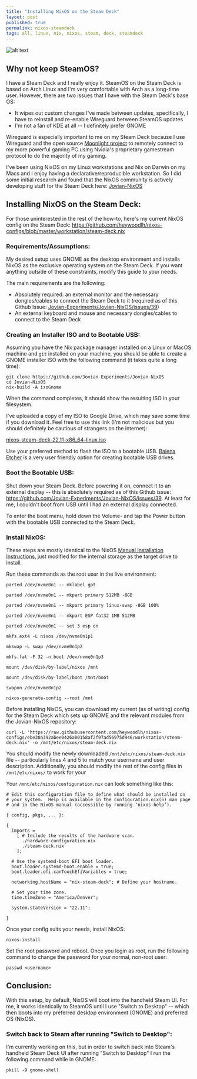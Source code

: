 ```yaml
---
title: "Installing NixOS on the Steam Deck"
layout: post
published: true
permalink: nixos-steamdeck 
tags: all, linux, nix, nixos, steam, deck, steamdeck
---
```


![alt text](../images/steam-deck.gif "Steam Deck booting NixOS")

## Why not keep SteamOS? 

I have a Steam Deck and I really enjoy it. SteamOS on the Steam Deck is based on Arch Linux and I'm very comfortable with Arch as a long-time user. However, there are two issues that I have with the Steam Deck's base OS:
- It wipes out custom changes I've made between updates, specifically, I have to reinstall and re-enable Wireguard between SteamOS updates
- I'm not a fan of KDE at all -- I definitely prefer GNOME

Wireguard is especially important to me on my Steam Deck because I use Wireguard and the open source [Moonlight project](https://github.com/moonlight-stream) to remotely connect to my more powerful gaming PC using Nvidia's proprietary gamestream protocol to do the majority of my gaming. 

I've been using NixOS on my Linux workstations and Nix on Darwin on my Macs and I enjoy having a declarative/reproducible workstation. So I did some initial research and found that the NixOS community is actively developing stuff for the Steam Deck here: [Jovian-NixOS](https://github.com/Jovian-Experiments/Jovian-NixOS)

## Installing NixOS on the Steam Deck:

For those uninterested in the rest of the how-to, here's my current NixOS config on the Steam Deck: https://github.com/heywoodlh/nixos-configs/blob/master/workstation/steam-deck.nix

### Requirements/Assumptions:

My desired setup uses GNOME as the desktop environment and installs NixOS as the exclusive operating system on the Steam Deck. If you want anything outside of these constraints, modify this guide to your needs.

The main requirements are the following:
- Absolutely required: an external monitor and the necessary dongles/cables to connect the Steam Deck to it (required as of this Github Issue: [Jovian-Experiments/Jovian-NixOS/issues/39](https://github.com/Jovian-Experiments/Jovian-NixOS/issues/39))
- An external keyboard and mouse and necessary dongles/cables to connect to the Steam Deck

### Creating an Installer ISO and to Bootable USB:

Assuming you have the Nix package manager installed on a Linux or MacOS machine and `git` installed on your machine, you should be able to create a GNOME installer ISO with the following command (it takes quite a long time):

```
git clone https://github.com/Jovian-Experiments/Jovian-NixOS
cd Jovian-NixOS
nix-build -A isoGnome
```

When the command completes, it should show the resulting ISO in your filesystem. 

I've uploaded a copy of my ISO to Google Drive, which may save some time if you download it. Feel free to use this link (I'm not malicious but you should definitely be cautious of strangers on the internet):

[nixos-steam-deck-22.11-x86_64-linux.iso](https://drive.google.com/file/d/1veXUlM-48ODxdnmRZ5YnaHS6jQefu_3m/view?usp=sharing)

Use your preferred method to flash the ISO to a bootable USB. [Balena Etcher](https://www.balena.io/etcher/) is a very user friendly option for creating bootable USB drives.

### Boot the Bootable USB:

Shut down your Steam Deck. Before powering it on, connect it to an external display -- this is absolutely required as of this Github issue: https://github.com/Jovian-Experiments/Jovian-NixOS/issues/39. At least for me, I couldn't boot from USB until I had an external display connected.

To enter the boot menu, hold down the Volume- and tap the Power button with the bootable USB connected to the Steam Deck.

### Install NixOS:

These steps are mostly identical to the NixOS [Manual Installation Instructions](https://nixos.org/manual/nixos/unstable/index.html#sec-installation-manual), just modified for the internal storage as the target drive to install.

Run these commands as the root user in the live environment:

```
parted /dev/nvme0n1 -- mklabel gpt

parted /dev/nvme0n1 -- mkpart primary 512MB -8GB

parted /dev/nvme0n1 -- mkpart primary linux-swap -8GB 100%

parted /dev/nvme0n1 -- mkpart ESP fat32 1MB 512MB

parted /dev/nvme0n1 -- set 3 esp on

mkfs.ext4 -L nixos /dev/nvme0n1p1

mkswap -L swap /dev/nvme0n1p2

mkfs.fat -F 32 -n boot /dev/nvme0n1p3

mount /dev/disk/by-label/nixos /mnt

mount /dev/disk/by-label/boot /mnt/boot

swapon /dev/nvme0n1p2

nixos-generate-config --root /mnt
```

Before installing NixOS, you can download my current (as of writing) config for the Steam Deck which sets up GNOME and the relevant modules from the Jovian-NixOS repository:

```
curl -L 'https://raw.githubusercontent.com/heywoodlh/nixos-configs/ebe30a392abee0426a80158af2f97ad56975d946/workstation/steam-deck.nix' -o /mnt/etc/nixos/steam-deck.nix
```

You should modify the newly downloaded `/mnt/etc/nixos/steam-deck.nix` file -- particularly lines 4 and 5 to match your username and user description. Additionally, you should modify the rest of the config files in `/mnt/etc/nixos/` to work for your 

Your `/mnt/etc/nixos/configuration.nix` can look something like this:

```
# Edit this configuration file to define what should be installed on
# your system.  Help is available in the configuration.nix(5) man page
# and in the NixOS manual (accessible by running ‘nixos-help’).

{ config, pkgs, ... }:

{
  imports =
    [ # Include the results of the hardware scan.
      ./hardware-configuration.nix
      ./steam-deck.nix
    ];

  # Use the systemd-boot EFI boot loader.
  boot.loader.systemd-boot.enable = true;
  boot.loader.efi.canTouchEfiVariables = true;

  networking.hostName = "nix-steam-deck"; # Define your hostname.

  # Set your time zone.
  time.timeZone = "America/Denver";

  system.stateVersion = "22.11";

}
```

Once your config suits your needs, install NixOS:

```
nixos-install
```

Set the root password and reboot. Once you login as root, run the following command to change the password for your normal, non-root user:

```
passwd <username>
```

## Conclusion:

With this setup, by default, NixOS will boot into the handheld Steam UI. For me, it works identically to SteamOS until I use "Switch to Desktop" -- which then boots into my preferred desktop environment (GNOME) and preferred OS (NixOS).

### Switch back to Steam after running "Switch to Desktop": 

I'm currently working on this, but in order to switch back into Steam's handheld Steam Deck UI after running "Switch to Desktop" I run the following command while in GNOME:

```
pkill -9 gnome-shell
```
